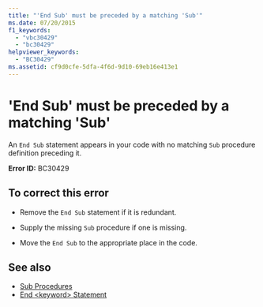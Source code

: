 ```yaml
---
title: "'End Sub' must be preceded by a matching 'Sub'"
ms.date: 07/20/2015
f1_keywords: 
  - "vbc30429"
  - "bc30429"
helpviewer_keywords: 
  - "BC30429"
ms.assetid: cf9d0cfe-5dfa-4f6d-9d10-69eb16e413e1
---
```

# 'End Sub' must be preceded by a matching 'Sub'
An `End Sub` statement appears in your code with no matching `Sub` procedure definition preceding it.  
  
 **Error ID:** BC30429  
  
## To correct this error  
  
- Remove the `End Sub` statement if it is redundant.  
  
- Supply the missing `Sub` procedure if one is missing.  
  
- Move the `End Sub` to the appropriate place in the code.  
  
## See also

- [Sub Procedures](../../visual-basic/programming-guide/language-features/procedures/sub-procedures.md)
- [End \<keyword> Statement](../../visual-basic/language-reference/statements/end-keyword-statement.md)
